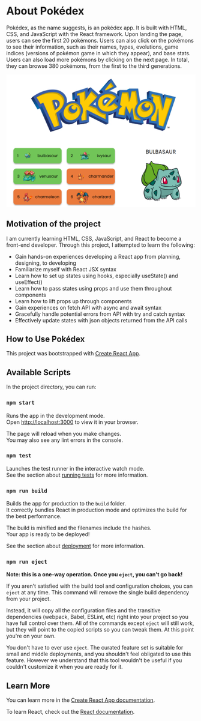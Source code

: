 # About Pokédex
Pokédex, as the name suggests, is an pokédex app. It is built with HTML, CSS, and JavaScript with the React framework. Upon landing the page, users can see the first 20 pokémons. Users can also click on the pokémons to see their information, such as their names, types, evolutions, game indices (versions of pokémon game in which they appear), and base stats. Users can also load more pokémons by clicking on the next page. In total, they can browse 380 pokémons, from the first to the third generations.

![Pokédex, an app where you can browse Pokémons](/Public/images/Pokedex_Image.png)

## Motivation of the project
I am currently learning HTML, CSS, JavaScript, and React to become a front-end developer. Through this project, I attempted to learn the following:

* Gain hands-on experiences developing a React app from planning, designing, to developing
* Familiarize myself with React JSX syntax
* Learn how to set up states using hooks, especially useState() and useEffect()
* Learn how to pass states using props and use them throughout components
* Learn how to lift props up through components
* Gain experiences on fetch API with async and await syntax
* Gracefully handle potential errors from API with try and catch syntax
* Effectively update states with json objects returned from the API calls


## How to Use Pokédex

This project was bootstrapped with [Create React App](https://github.com/facebook/create-react-app).

## Available Scripts

In the project directory, you can run:

### `npm start`

Runs the app in the development mode.\
Open [http://localhost:3000](http://localhost:3000) to view it in your browser.

The page will reload when you make changes.\
You may also see any lint errors in the console.

### `npm test`

Launches the test runner in the interactive watch mode.\
See the section about [running tests](https://facebook.github.io/create-react-app/docs/running-tests) for more information.

### `npm run build`

Builds the app for production to the `build` folder.\
It correctly bundles React in production mode and optimizes the build for the best performance.

The build is minified and the filenames include the hashes.\
Your app is ready to be deployed!

See the section about [deployment](https://facebook.github.io/create-react-app/docs/deployment) for more information.

### `npm run eject`

**Note: this is a one-way operation. Once you `eject`, you can't go back!**

If you aren't satisfied with the build tool and configuration choices, you can `eject` at any time. This command will remove the single build dependency from your project.

Instead, it will copy all the configuration files and the transitive dependencies (webpack, Babel, ESLint, etc) right into your project so you have full control over them. All of the commands except `eject` will still work, but they will point to the copied scripts so you can tweak them. At this point you're on your own.

You don't have to ever use `eject`. The curated feature set is suitable for small and middle deployments, and you shouldn't feel obligated to use this feature. However we understand that this tool wouldn't be useful if you couldn't customize it when you are ready for it.

## Learn More

You can learn more in the [Create React App documentation](https://facebook.github.io/create-react-app/docs/getting-started).

To learn React, check out the [React documentation](https://reactjs.org/).


